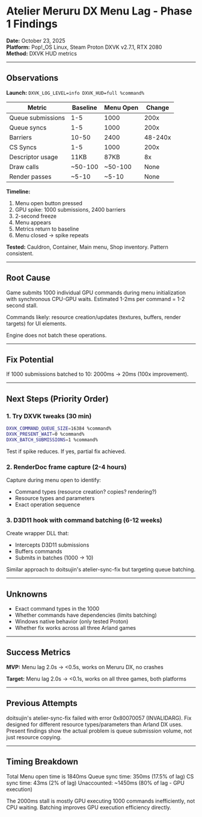 # Atelier Meruru DX Menu Lag - Phase 1 Findings

**Date:** October 23, 2025  
**Platform:** Pop!_OS Linux, Steam Proton DXVK v2.7.1, RTX 2080  
**Method:** DXVK HUD metrics

---

## Observations

**Launch:** `DXVK_LOG_LEVEL=info DXVK_HUD=full %command%`

| Metric | Baseline | Menu Open | Change |
|--------|----------|-----------|--------|
| Queue submissions | 1-5 | 1000 | 200x |
| Queue syncs | 1-5 | 1000 | 200x |
| Barriers | 10-50 | 2400 | 48-240x |
| CS Syncs | 1-5 | 1000 | 200x |
| Descriptor usage | 11KB | 87KB | 8x |
| Draw calls | ~50-100 | ~50-100 | None |
| Render passes | ~5-10 | ~5-10 | None |

**Timeline:**
1. Menu open button pressed
2. GPU spike: 1000 submissions, 2400 barriers
3. 2-second freeze
4. Menu appears
5. Metrics return to baseline
6. Menu closed → spike repeats

**Tested:** Cauldron, Container, Main menu, Shop inventory. Pattern consistent.

---

## Root Cause

Game submits 1000 individual GPU commands during menu initialization with synchronous CPU-GPU waits. Estimated 1-2ms per command = 1-2 second stall.

Commands likely: resource creation/updates (textures, buffers, render targets) for UI elements.

Engine does not batch these operations.

---

## Fix Potential

If 1000 submissions batched to 10: 2000ms → 20ms (100x improvement).

---

## Next Steps (Priority Order)

### 1. Try DXVK tweaks (30 min)

```bash
DXVK_COMMAND_QUEUE_SIZE=16384 %command%
DXVK_PRESENT_WAIT=0 %command%
DXVK_BATCH_SUBMISSIONS=1 %command%
```

Test if spike reduces. If yes, partial fix achieved.

### 2. RenderDoc frame capture (2-4 hours)

Capture during menu open to identify:
- Command types (resource creation? copies? rendering?)
- Resource types and parameters
- Exact operation sequence

### 3. D3D11 hook with command batching (6-12 weeks)

Create wrapper DLL that:
- Intercepts D3D11 submissions
- Buffers commands
- Submits in batches (1000 → 10)

Similar approach to doitsujin's atelier-sync-fix but targeting queue batching.

---

## Unknowns

- Exact command types in the 1000
- Whether commands have dependencies (limits batching)
- Windows native behavior (only tested Proton)
- Whether fix works across all three Arland games

---

## Success Metrics

**MVP:** Menu lag 2.0s → <0.5s, works on Meruru DX, no crashes

**Target:** Menu lag 2.0s → <0.1s, works on all three games, both platforms

---

## Previous Attempts

doitsujin's atelier-sync-fix failed with error 0x80070057 (INVALIDARG). Fix designed for different resource types/parameters than Arland DX uses. Present findings show the actual problem is queue submission volume, not just resource copying.

---

## Timing Breakdown

Total Menu open time is 1840ms
Queue sync time: 350ms (17.5% of lag)
CS sync time: 43ms (2% of lag)
Unaccounted: ~1450ms (80% of lag - GPU execution)

The 2000ms stall is mostly GPU executing 1000 commands inefficiently, not CPU waiting. Batching improves GPU execution efficiency directly.